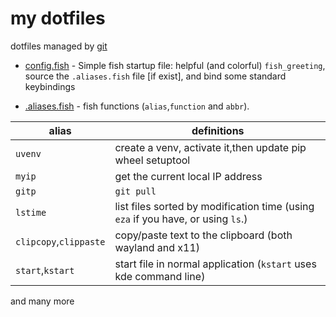 # my dotfiles

dotfiles managed by [git](https://stackoverflow.com/a/64548852)

* [config.fish](.config/fish/config.fish) - Simple fish startup file: helpful (and colorful) `fish_greeting`, source the `.aliases.fish` file [if exist], and bind some standard keybindings

* [.aliases.fish](.aliases.fish) - fish functions (`alias`,`function` and `abbr`).

| alias                  | definitions                                                                      |
| ---------------------- | -------------------------------------------------------------------------------- |
| `uvenv`                | create a venv, activate it,then update pip wheel setuptool                       |
| `myip`                 | get the current local IP address                                                 |
| `gitp`                 | `git pull`                                                                       |
| `lstime`               | list files sorted by modification time (using `eza` if you have, or using `ls`.) |
| `clipcopy`,`clippaste` | copy/paste text to the clipboard (both wayland and x11)                          |
| `start`,`kstart`       | start file in normal application (`kstart` uses kde command line)                |

and many more


